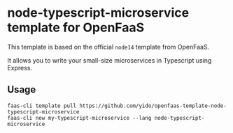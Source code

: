 # node-typescript-microservice template for OpenFaaS

This template is based on the official `node14` template from OpenFaaS. 

It allows you to write your small-size microservices in Typescript using Express. 

## Usage

```shell
faas-cli template pull https://github.com/yido/openfaas-template-node-typescript-microservice
faas-cli new my-typescript-microservice --lang node-typescript-microservice